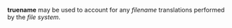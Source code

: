 **truename** may be used to account for any *filename* translations performed by the *file system*. 